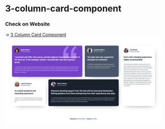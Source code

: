 # 3-column-card-component


### Check on Website
<p> 
  →
  <a href="https://determined-ride-cccc96.netlify.app/"> 3 Column Card Component</a>
  <br/>
  <img src="https://github.com/cornelber/3-column-card-component/blob/main/img/3-column-card.png" alt"3 Column Card"/>
</p>
